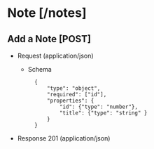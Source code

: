 # Note [/notes]

## Add a Note [POST]

+ Request (application/json)

    + Schema

            {
                "type": "object",
                "required": ["id"],
                "properties": {
                    "id": {"type": "number"},
                    "title": {"type": "string" }
                }
            }


+ Response 201 (application/json)


